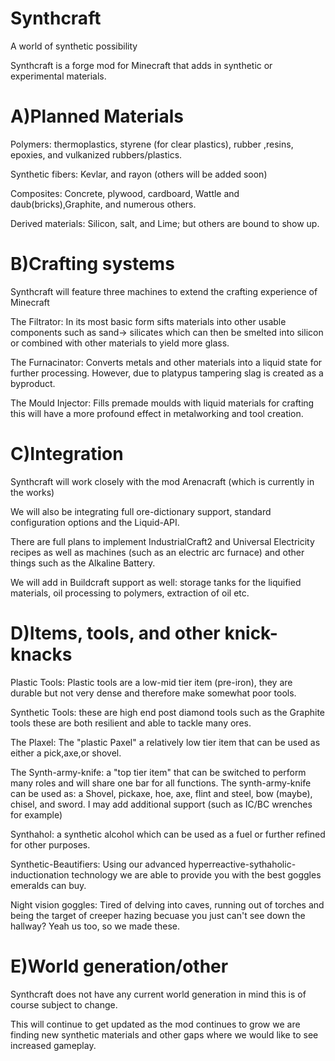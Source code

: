 Synthcraft
==========

A world of synthetic possibility

Synthcraft is a forge mod for Minecraft that adds in synthetic or experimental materials.

A)Planned Materials
===================

Polymers: thermoplastics, styrene (for clear plastics), rubber ,resins,
epoxies, and vulkanized rubbers/plastics. 

Synthetic fibers: Kevlar, and rayon (others will be added soon)

Composites: Concrete, plywood, cardboard, Wattle and daub(bricks),Graphite, and numerous others.

Derived materials: Silicon, salt, and Lime; but others are bound to show up.

B)Crafting systems
==================

Synthcraft will feature three machines to extend the crafting experience of Minecraft

The Filtrator: In its most basic form sifts materials into other usable components
such as sand-> silicates which can then be smelted into silicon or combined
with other materials to yield more glass.

The Furnacinator: Converts metals and other materials into a liquid state
for further processing. However, due to platypus tampering slag is created 
as a byproduct.

The Mould Injector: Fills premade moulds with liquid materials for crafting
this will have a more profound effect in metalworking and tool creation.

C)Integration
=============

Synthcraft will work closely with the mod Arenacraft (which is currently in the works)

We will also be integrating full ore-dictionary support, standard configuration options
and the Liquid-API.

There are full plans to implement IndustrialCraft2 and Universal Electricity recipes
as well as machines (such as an electric arc furnace) and other things such as
the Alkaline Battery.

We will add in Buildcraft support as well: storage tanks for the liquified
materials, oil processing to polymers, extraction of oil etc.

D)Items, tools, and other knick-knacks
======================================
Plastic Tools: Plastic tools are a low-mid tier item (pre-iron), they are durable but
not very dense and therefore make somewhat poor tools.

Synthetic Tools: these are high end post diamond tools such as the Graphite tools
these are both resilient and able to tackle many ores.

The Plaxel: The "plastic Paxel" a relatively low tier item that can be used as either
a pick,axe,or shovel.

The Synth-army-knife: a "top tier item" that can be switched to perform many roles
and will share one bar for all functions. The synth-army-knife can be used as:
a Shovel, pickaxe, hoe, axe, flint and steel, bow (maybe), chisel, and sword.
I may add additional support (such as IC/BC wrenches for example)

Synthahol: a synthetic alcohol which can be used as a fuel or further refined for
other purposes.

Synthetic-Beautifiers: Using our advanced hyperreactive-sythaholic-inductionation
technology we are able to provide you with the best goggles emeralds can buy.

Night vision goggles: Tired of delving into caves, running out of torches and being the
target of creeper hazing becuase you just can't see down the hallway? Yeah us too,
so we made these.



E)World generation/other
========================

Synthcraft does not have any current world generation in mind
this is of course subject to change.

This will continue to get updated as the mod continues to grow
we are finding new synthetic materials and other gaps where we
would like to see increased gameplay.






